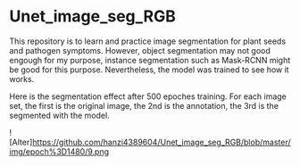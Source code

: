 # Unet_image_seg_RGB

This repository is to learn and practice image segmentation for plant seeds and pathogen symptoms. However, object segmentation may not good engough for my purpose, instance segmentation such as Mask-RCNN might be good for this purpose. Nevertheless, the model was trained to see how it works. 

Here is the segmentation effect after 500 epoches training.
For each image set, the first is the original image, the 2nd is the annotation, the 3rd is the segmented with the model.

![Alter]https://github.com/hanzi4389604/Unet_image_seg_RGB/blob/master/img/epoch%3D1480/9.png
